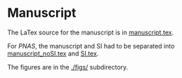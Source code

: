 # Manuscript

The LaTex source for the manuscript is in [manuscript.tex](manuscript.tex).

For _PNAS_, the manuscript and SI had to be separated into [manuscript_noSI.tex](manuscript_noSI.tex) and [SI.tex](SI.tex).

The figures are in the [./figs/](./figs/) subdirectory.
